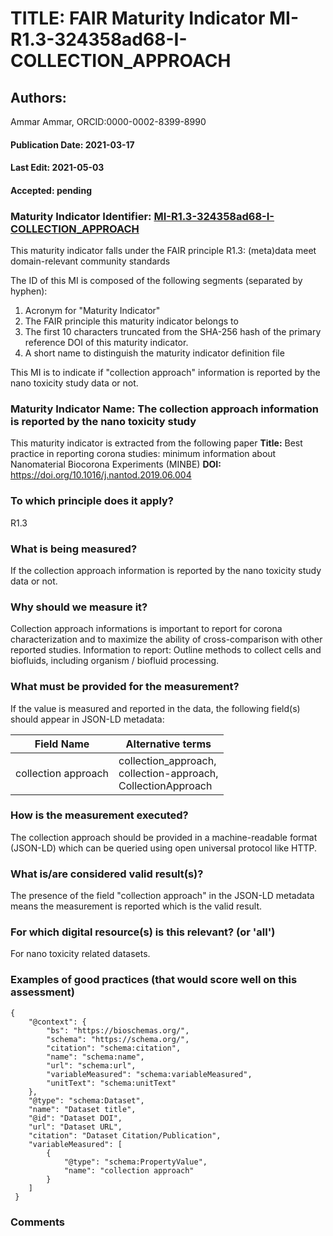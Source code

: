 # TITLE: FAIR Maturity Indicator MI-R1.3-324358ad68-I-COLLECTION_APPROACH

## Authors: 
Ammar Ammar, ORCID:0000-0002-8399-8990

#### Publication Date: 2021-03-17
#### Last Edit: 2021-05-03
#### Accepted: pending

### Maturity Indicator Identifier: [MI-R1.3-324358ad68-I-COLLECTION_APPROACH](https://w3id.org/fair/maturity_indicator/terms/Gen2/MI-R1.3-324358ad68-I-COLLECTION_APPROACH)

This maturity indicator falls under the FAIR principle R1.3:
(meta)data meet domain-relevant community standards

The ID of this MI is composed of the following segments (separated by hyphen):
1. Acronym for "Maturity Indicator"
1. The FAIR principle this maturity indicator belongs to
1. The first 10 characters truncated from the SHA-256 hash of the primary reference DOI of this maturity indicator.
1. A short name to distinguish the maturity indicator definition file

This MI is to indicate if "collection approach" information is reported by the nano toxicity study data or not.

### Maturity Indicator Name:  The collection approach information is reported by the nano toxicity study

This maturity indicator is extracted from the following paper 
**Title:** Best practice in reporting corona studies: minimum information about Nanomaterial Biocorona Experiments (MINBE)
**DOI:** https://doi.org/10.1016/j.nantod.2019.06.004

### To which principle does it apply?  
R1.3

### What is being measured?
If the collection approach information is reported by the nano toxicity study data or not.

### Why should we measure it?
Collection approach informations is important to report for corona characterization and
to maximize the ability of cross-comparison with other reported studies. Information to report:
Outline methods to collect cells and biofluids, including organism / biofluid processing.

### What must be provided for the measurement?
If the value is measured and reported in the data, the following field(s) should appear in JSON-LD metadata: 

| Field Name                | Alternative terms                                                     |
| ------------------------- | --------------------------------------------------------------------- |
| collection approach       | collection_approach,<br>collection-approach,<br>CollectionApproach    |

### How is the measurement executed?
The collection approach should be provided in a machine-readable format (JSON-LD) which can be queried using open universal protocol like HTTP.

### What is/are considered valid result(s)?
The presence of the field "collection approach" in the JSON-LD metadata means the measurement is reported which is the valid result.

### For which digital resource(s) is this relevant? (or 'all')
For nano toxicity related datasets.  

### Examples of good practices (that would score well on this assessment)
```{json}
{
 	"@context": {
 		"bs": "https://bioschemas.org/",
 		"schema": "https://schema.org/",
 		"citation": "schema:citation",
 		"name": "schema:name",
 		"url": "schema:url",
 		"variableMeasured": "schema:variableMeasured",
 		"unitText": "schema:unitText"
 	},
 	"@type": "schema:Dataset",
 	"name": "Dataset title",
 	"@id": "Dataset DOI",
 	"url": "Dataset URL",
 	"citation": "Dataset Citation/Publication",
 	"variableMeasured": [
 		{
 			"@type": "schema:PropertyValue",
 			"name": "collection approach"
 		}
 	]
 }
```

### Comments


